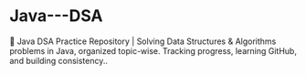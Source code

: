 # Java---DSA
🧠 Java DSA Practice Repository | Solving Data Structures &amp; Algorithms problems in Java, organized topic-wise. Tracking progress, learning GitHub, and building consistency..

